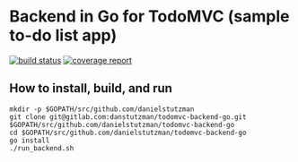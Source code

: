 # Backend in Go for TodoMVC (sample to-do list app)
[![build status](https://gitlab.com/danstutzman/todomvc-backend-go/badges/master/build.svg)](https://gitlab.com/danstutzman/todomvc-backend-go/commits/master)
[![coverage report](https://gitlab.com/danstutzman/todomvc-backend-go/badges/master/coverage.svg)](https://gitlab.com/danstutzman/todomvc-backend-go/commits/master)

## How to install, build, and run ##
```
mkdir -p $GOPATH/src/github.com/danielstutzman
git clone git@gitlab.com:danstutzman/todomvc-backend-go.git $GOPATH/src/github.com/danielstutzman/todomvc-backend-go
cd $GOPATH/src/github.com/danielstutzman/todomvc-backend-go
go install
./run_backend.sh
```
